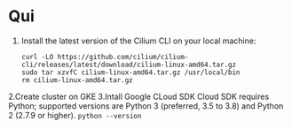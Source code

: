 # Qui
1. Install the latest version of the Cilium CLI on your local machine:
      ```
      curl -LO https://github.com/cilium/cilium-cli/releases/latest/download/cilium-linux-amd64.tar.gz
      sudo tar xzvfC cilium-linux-amd64.tar.gz /usr/local/bin
      rm cilium-linux-amd64.tar.gz
      ```
2.Create cluster on GKE
3.Intall Google CLoud SDK
      Cloud SDK requires Python; supported versions are Python 3 (preferred, 3.5 to 3.8) and Python 2 (2.7.9 or higher).
      ```
      python --version
      ```

      
